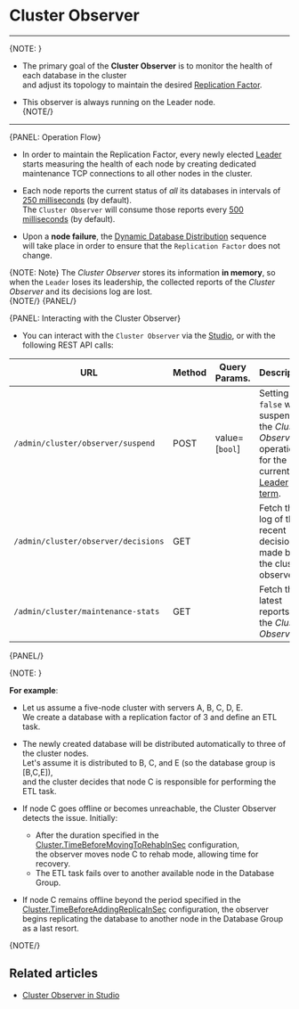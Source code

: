 # Cluster Observer
---

{NOTE: }

* The primary goal of the **Cluster Observer** is to monitor the health of each database in the cluster  
  and adjust its topology to maintain the desired [Replication Factor](../../../server/clustering/distribution/distributed-database#replication-factor).

* This observer is always running on the Leader node.  
{NOTE/}

---

{PANEL: Operation Flow}

* In order to maintain the Replication Factor, every newly elected [Leader](../../../server/clustering/rachis/cluster-topology#leader) starts measuring the health of each node 
  by creating dedicated maintenance TCP connections to all other nodes in the cluster.  

* Each node reports the current status of _all_  its databases in intervals of [250 milliseconds](../../../server/configuration/cluster-configuration#cluster.workersampleperiodinms) (by default).  
  The `Cluster Observer` will consume those reports every [500 milliseconds](../../../server/configuration/cluster-configuration#cluster.supervisorsampleperiodinms) (by default).  

* Upon a **node failure**, the [Dynamic Database Distribution](../../../server/clustering/distribution/distributed-database#dynamic-database-distribution) sequence  
  will take place in order to ensure that the `Replication Factor` does not change.  

{NOTE: Note}
The _Cluster Observer_ stores its information **in memory**, so when the `Leader` loses its leadership, the collected reports of the _Cluster Observer_ and its decisions log are lost.  
{NOTE/}
{PANEL/}

{PANEL: Interacting with the Cluster Observer}

* You can interact with the `Cluster Observer` via the [Studio](../../../studio/server/cluster/cluster-observer), 
  or with the following REST API calls:

| URL | Method | Query Params. | Description |
| - | - | - | - |
| `/admin/cluster/observer/suspend` | POST | value=[`bool`] | Setting `false` will suspend the _Cluster Observer_ operation for the current [Leader term](../../../studio/server/cluster/cluster-view#cluster-nodes-states-&-types-flow). |
| `/admin/cluster/observer/decisions` | GET | | Fetch the log of the recent decisions made by the cluster observer. |
| `/admin/cluster/maintenance-stats` | GET | | Fetch the latest reports of the _Cluster Observer_ |
{PANEL/}

{NOTE: }

**For example**:

* Let us assume a five-node cluster with servers A, B, C, D, E.  
  We create a database with a replication factor of 3 and define an ETL task.

* The newly created database will be distributed automatically to three of the cluster nodes.  
  Let's assume it is distributed to B, C, and E (so the database group is [B,C,E]),  
  and the cluster decides that node C is responsible for performing the ETL task.

* If node C goes offline or becomes unreachable, the Cluster Observer detects the issue.
  Initially:
    * After the duration specified in the [Cluster.TimeBeforeMovingToRehabInSec](../../../server/configuration/cluster-configuration#cluster.timebeforemovingtorehabinsec) configuration,  
      the observer moves node C to rehab mode, allowing time for recovery.
    * The ETL task fails over to another available node in the Database Group.

* If node C remains offline beyond the period specified in the [Cluster.TimeBeforeAddingReplicaInSec](../../../server/configuration/cluster-configuration#cluster.timebeforeaddingreplicainsec) configuration, the observer begins replicating the database to another node in the Database Group as a last resort.

{NOTE/}

## Related articles 

- [Cluster Observer in Studio](../../../studio/server/cluster/cluster-observer)  
